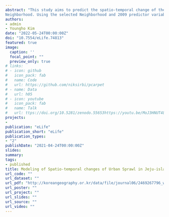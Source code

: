 ```yaml
---
abstract: "This study aims to predict the spatio-temporal change of the urban sprawl in Jeju isalnd. This study consists of three stages. First, we construct 2009 and 2019 social-environment data for 2009 and 2019, which are the basis for the sprawl prediction. Second, the Neighborhood test model (ARD) is used to select a suitable
Neighborhood. Using the selected Neighborhood and 2009 predictor variables, we predict 2019 and 2029 landcover map. Third, after measuring and classifying the sprawl between 2009 to 2019 and 2019 to 2029, the spatiotemporal changes are analyzed. The result show that, Leapfrog and Edge-expansion appeared noticeably due to large-scale development between 2009 and 2019, and in contrast to this, there are more Infilling in 2029. This study is meaningful in that it can be used as a new basic data for preventing ineffective development and efficient management of the land by predicting spatio-temporal changes of urban sprawl and analyze by type using the Cellular Automata (CA) based SIMLANDER model for the first time in Korea."
authors:
- admin
- Youngho Kim
date: "2022-05-24T00:00:00Z"
doi: "10.7554/eLife.74813"
featured: true
image:
  caption: ''
  focal_point: ""
  preview_only: true
# links:
# - icon: github
#   icon_pack: fab
#   name: Code
#   url: https://github.com/niksirbi/pcarpet
# - name: Data
#   url: h05
# - icon: youtube
#   icon_pack: fab
#   name: Talk
#   url: ttps://doi.org/10.5281/zenodo.55653https://youtu.be/MoJ3HNUT4Lc
projects:
- 
publication: "eLife"
publication_short: "eLife"
publication_types:
- "2"
publishDate: "2021-04-24T00:00:00Z"
slides: 
summary: 
tags:
- published
title: Modeling of Spatio-temporal changes of Urban Sprawl in Jeju-island: Using CA (Cellular Automata) and ARD (Automatic Rule Detection)
url_code: ""
url_dataset: ""
url_pdf: "http://koreangeography.or.kr/data/file/journal06/2469267796_wc6BtJRy_942749c8e98bb9df0ca0faad88a6c831856cd0b1.pdf"
url_poster: ""
url_project: ""
url_slides: ""
url_source: ""
url_video: ""
---
```

